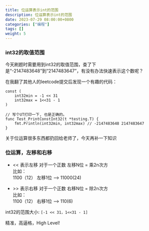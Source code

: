 ```yaml
---
title: 位运算表示int的范围
description: 位运算表示int的范围
date: 2023-07-29 08:00:00+0800
categories: ["编程"]
tags: []
weight: 5
---
```


### int32的取值范围

今天刷题时需要用到int32的取值范围，查了下是“-2147483648”到“2147483647”，有没有办法快速表示这个数呢？

在我翻了其他人的leetcode提交后发现一个有趣的代码：

```
const ( 
	int32min = -1 << 31 
	int32max = 1<<31 - 1
)

// 写个UT打印一下, 也是正确的。
func Test_PrintConstInt32(t *testing.T) {
	fmt.Println(int32min, int32max) // -2147483648 2147483647
}
```

关于位运算很多东西都扔回给老师了，今天再补一下知识

### 位运算，左移和右移
- << 表示左移
对于一个正数 左移N位 = 乘2n次方   
比如：  
1100（12） 左移1位 –> 11000(24)

- \>> 表示右移
对于一个正数 右移N位 = 除2n次方  
比如：  
1100（12） 右移1位 –> 110(6)


int32的范围大小: `[-1 << 31，1<<31 - 1]`

精准，高逼格，High Level!